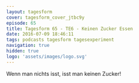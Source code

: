 ```yaml
---
layout: tagesform
cover: tagesform_cover_jtbc9y
episode: 65
title: Tagesform 65 - TE6 - Keinen Zucker Essen
date: 2016-07-09 18:46:11
tags: podcasts tagesform tagesexperiment
navigation: true
hidden: true
logo: 'assets/images/logo.svg'
---
```


Wenn man nichts isst, isst man keinen Zucker!
